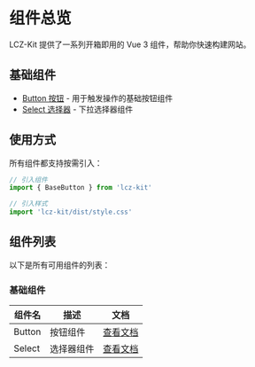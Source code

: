# 组件总览

LCZ-Kit 提供了一系列开箱即用的 Vue 3 组件，帮助你快速构建网站。

## 基础组件
- [Button 按钮](/components/button) - 用于触发操作的基础按钮组件
- [Select 选择器](/components/select) - 下拉选择器组件

## 使用方式

所有组件都支持按需引入：

```ts
// 引入组件
import { BaseButton } from 'lcz-kit'

// 引入样式
import 'lcz-kit/dist/style.css'
```

## 组件列表

以下是所有可用组件的列表：

### 基础组件
| 组件名 | 描述 | 文档 |
|-------|------|------|
| Button | 按钮组件 | [查看文档](/components/button) |
| Select | 选择器组件 | [查看文档](/components/select) |
